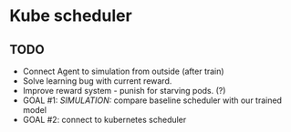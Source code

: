 # Kube scheduler

## TODO

- Connect Agent to simulation from outside (after train)
- Solve learning bug with current reward.
- Improve reward system - punish for starving pods. (?)
- GOAL #1: *SIMULATION:* compare baseline scheduler with our trained model
- GOAL #2: connect to kubernetes scheduler

